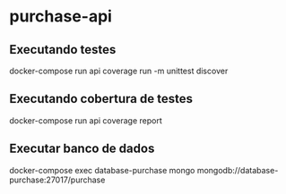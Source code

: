 # purchase-api

## Executando testes

docker-compose run api coverage run -m unittest discover

## Executando cobertura de testes

docker-compose run api  coverage report

## Executar banco de dados

docker-compose exec database-purchase mongo mongodb://database-purchase:27017/purchase